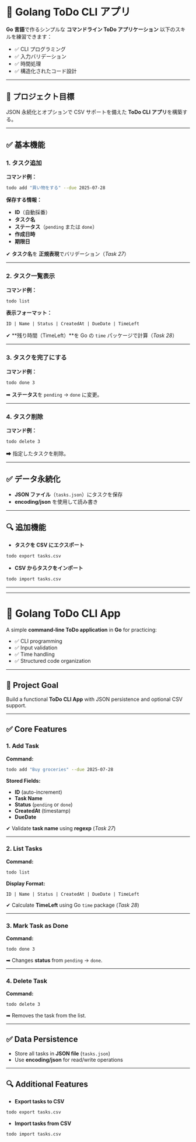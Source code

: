# 📌 **Golang ToDo CLI アプリ**

**Go 言語**で作るシンプルな **コマンドライン ToDo アプリケーション**
以下のスキルを練習できます：

* ✅ CLI プログラミング
* ✅ 入力バリデーション
* ✅ 時間処理
* ✅ 構造化されたコード設計

---

## 🎯 **プロジェクト目標**

JSON 永続化とオプションで CSV サポートを備えた **ToDo CLI アプリ**を構築する。

---

## ✅ **基本機能**

### 1. **タスク追加**

**コマンド例：**

```bash
todo add "買い物をする" --due 2025-07-28
```

**保存する情報：**

* **ID**（自動採番）
* **タスク名**
* **ステータス**（`pending` または `done`）
* **作成日時**
* **期限日**

✔ **タスク名**を **正規表現**でバリデーション（*Task 27*）

---

### 2. **タスク一覧表示**

**コマンド例：**

```bash
todo list
```

**表示フォーマット：**

```
ID | Name | Status | CreatedAt | DueDate | TimeLeft
```

✔ \*\*残り時間（TimeLeft）\*\*を Go の `time` パッケージで計算（*Task 28*）

---

### 3. **タスクを完了にする**

**コマンド例：**

```bash
todo done 3
```

➡ **ステータス**を `pending` → `done` に変更。

---

### 4. **タスク削除**

**コマンド例：**

```bash
todo delete 3
```

➡ 指定したタスクを削除。

---

## ✅ **データ永続化**

* **JSON ファイル**（`tasks.json`）にタスクを保存
* **encoding/json** を使用して読み書き

---

## 🔍 **追加機能**

* **タスクを CSV にエクスポート**

```bash
todo export tasks.csv
```

* **CSV からタスクをインポート**

```bash
todo import tasks.csv
```
---
---
# 📌 **Golang ToDo CLI App**

A simple **command-line ToDo application** in **Go** for practicing:

* ✅ CLI programming
* ✅ Input validation
* ✅ Time handling
* ✅ Structured code organization

---

## 🎯 **Project Goal**

Build a functional **ToDo CLI App** with JSON persistence and optional CSV support.

---

## ✅ **Core Features**

### 1. **Add Task**

**Command:**

```bash
todo add "Buy groceries" --due 2025-07-28
```

**Stored Fields:**

* **ID** (auto-increment)
* **Task Name**
* **Status** (`pending` or `done`)
* **CreatedAt** (timestamp)
* **DueDate**

✔ Validate **task name** using **regexp** (*Task 27*)

---

### 2. **List Tasks**

**Command:**

```bash
todo list
```

**Display Format:**

```
ID | Name | Status | CreatedAt | DueDate | TimeLeft
```

✔ Calculate **TimeLeft** using Go `time` package (*Task 28*)

---

### 3. **Mark Task as Done**

**Command:**

```bash
todo done 3
```

➡ Changes **status** from `pending` → `done`.

---

### 4. **Delete Task**

**Command:**

```bash
todo delete 3
```

➡ Removes the task from the list.

---

## ✅ **Data Persistence**

* Store all tasks in **JSON file** (`tasks.json`)
* Use **encoding/json** for read/write operations

---

## 🔍 **Additional Features**

* **Export tasks to CSV**

```bash
todo export tasks.csv
```

* **Import tasks from CSV**

```bash
todo import tasks.csv
```
